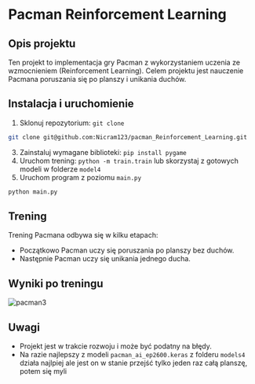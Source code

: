# Pacman Reinforcement Learning
## Opis projektu
Ten projekt to implementacja gry Pacman z wykorzystaniem uczenia ze wzmocnieniem (Reinforcement Learning). Celem projektu jest nauczenie Pacmana poruszania się po planszy i unikania duchów.
## Instalacja i uruchomienie
1. Sklonuj repozytorium: `git clone`
```bash
git clone git@github.com:Nicram123/pacman_Reinforcement_Learning.git
```                                                                      
3. Zainstaluj wymagane biblioteki: `pip install pygame`
4. Uruchom trening: `python -m train.train` lub skorzystaj z gotowych modeli w folderze `model4`
5. Uruchom program z poziomu `main.py`
```bash
python main.py
```
## Trening
Trening Pacmana odbywa się w kilku etapach:
* Początkowo Pacman uczy się poruszania po planszy bez duchów.
* Następnie Pacman uczy się unikania jednego ducha.
## Wyniki po treningu 
![pacman3](https://github.com/user-attachments/assets/e68fb6af-75e8-4df3-90ab-b17b12ffea26)
## Uwagi
* Projekt jest w trakcie rozwoju i może być podatny na błędy.
* Na razie najlepszy z modeli `pacman_ai_ep2600.keras` z folderu `models4` działa najlpiej ale jest on w stanie przejść tylko jeden raz całą planszę, potem się myli 

